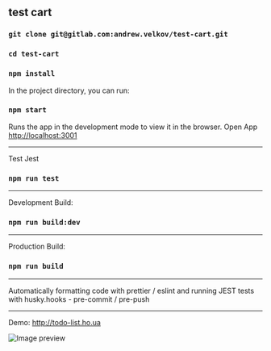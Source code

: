 ## test cart

### `git clone git@gitlab.com:andrew.velkov/test-cart.git`

### `cd test-cart`

### `npm install`

In the project directory, you can run:

### `npm start`

Runs the app in the development mode to view it in the browser.
Open App [http://localhost:3001](http://localhost:3001)

---

Test Jest

### `npm run test`

---

Development Build:
### `npm run build:dev`

---

Production Build:
### `npm run build`

---

Automatically formatting code with prettier / eslint and running JEST tests with husky.hooks - pre-commit / pre-push

---

Demo: http://todo-list.ho.ua

![Image preview](http://todo-list.ho.ua/assets/images/product-cart.png)

<!-- 
  "husky": {
    "hooks": {
      "pre-commit": "npm run prettier && npm run lint && npm run test",
      "pre-push": "npm run test"
    }
  },
 -->
